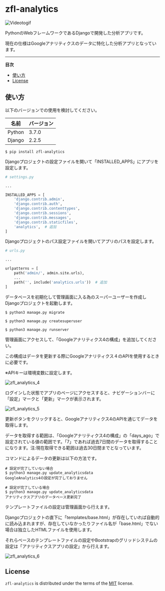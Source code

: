 # zfl-analytics

![Videotogif](https://github.com/kenno-warise/zfl-analytics/assets/51676019/7fdee6fa-c6cd-4609-bd28-aa288cce3123)

PythonのWebフレームワークであるDjangoで開発した分析アプリです。

現在の仕様はGoogleアナリティクスのデータに特化した分析アプリとなっています。


-----

**目次**
- [使い方](#使い方)
- [License](#license)

## 使い方

以下のバージョンでの使用を検討してください。

|名前|バージョン|
|----|----|
|Python|3.7.0|
|Django|2.2.5|

```console
$ pip install zfl-analytics
```

Djangoプロジェクトの設定ファイルを開いて「INSTALLED_APPS」にアプリを設定します。

```python
# settings.py

...

INSTALLED_APPS = [
    'django.contrib.admin',
    'django.contrib.auth',
    'django.contrib.contenttypes',
    'django.contrib.sessions',
    'django.contrib.messages',
    'django.contrib.staticfiles',
    'analytics',  # 追加
]
```

Djangoプロジェクトのパス設定ファイルを開いてアプリのパスを設定します。

```python
# urls.py

...

urlpatterns = [
    path('admin/', admin.site.urls),
    ...
    path('', include('analytics.urls'))  # 追加
]
```

データベースを初期化して管理画面に入る為のスーパーユーザーを作成しDjangoプロジェクトを起動します。

```console
$ python3 manage.py migrate

$ python3 manage.py createsuperuser

$ python3 manage.py runserver
```

管理画面にアクセスして、「Googleアナリティクス4の構成」を追加してください。

この構成はデータを更新する際にGoogleアナリティクス４のAPIを使用するときに必要です。

※APIキーは環境変数に設定します。

![zfl_analytics_4](https://github.com/kenno-warise/zfl-analytics/assets/51676019/f2db58c9-2b11-4645-9dfa-571d71de3d3a)


ログインした状態でアプリのページにアクセスすると、ナビゲーションバーに「設定」マークと「更新」マークが表示されます。

![zfl_analytics_5](https://github.com/kenno-warise/zfl-analytics/assets/51676019/cd4f18af-25c8-4631-9422-82307748986f)

更新ボタンをクリックすると、Googleアナリティクス4のAPIを通じてデータを取得します。

データを取得する範囲は、「Googleアナリティクス4の構成」の「days\_ago」で設定されている値の範囲です。「7」であれば過去7日間のデータを取得することになります。注:現在取得できる範囲は過去30日間までとなっています。


コマンドによるデータの更新は以下の方法です。

```console
# 設定が完了していない場合
$ python3 manage.py update_analyticsdata
GoogleAnalytics4の設定が完了しておりません

# 設定が完了している場合
$ python3 manage.py update_analyticsdata
アナリティクスアプリのデータベース更新完了
```

テンプレートファイルの設定は管理画面から行えます。

Djangoプロジェクトの直下に「templates/base.html」が存在していれば自動的に読み込まれますが、存在していなかったりファイル名が「base.html」でない場合は独立したHTMLファイルを使用します。

それらベースのテンプレートファイルの設定やBootstrapのグリッドシステムの設定は「アナリティクスアプリの設定」から行えます。

![zfl_analytics_6](https://github.com/kenno-warise/zfl-analytics/assets/51676019/cc2acc2a-49f1-4a67-9fe3-84d7b580ee34)


## License

`zfl-analytics` is distributed under the terms of the [MIT](https://spdx.org/licenses/MIT.html) license.
